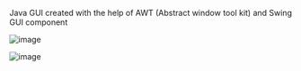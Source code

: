 Java GUI created with the help of AWT (Abstract window tool kit) and Swing GUI component  

![image](https://github.com/sajinamatya/java-banking-class-/assets/66240249/2019fd44-9fff-4387-ad65-b2b98a0bc286)


![image](https://github.com/sajinamatya/java-banking-class-/assets/66240249/bc5ef76c-1056-46d8-b99e-65a38d8b3d81)
